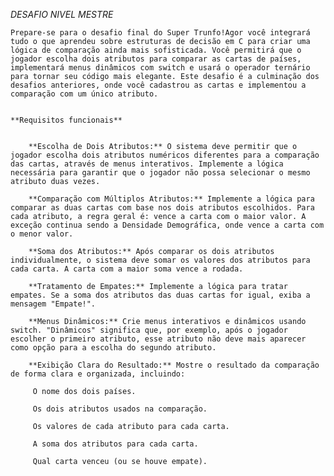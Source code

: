 *DESAFIO NIVEL MESTRE*

    Prepare-se para o desafio final do Super Trunfo!Agor você integrará tudo o que aprendeu sobre estruturas de decisão em C para criar uma lógica de comparação ainda mais sofisticada. Você permitirá que o jogador escolha dois atributos para comparar as cartas de países, implementará menus dinâmicos com switch e usará o operador ternário para tornar seu código mais elegante. Este desafio é a culminação dos desafios anteriores, onde você cadastrou as cartas e implementou a comparação com um único atributo.


    **Requisitos funcionais**


        **Escolha de Dois Atributos:** O sistema deve permitir que o jogador escolha dois atributos numéricos diferentes para a comparação das cartas, através de menus interativos. Implemente a lógica necessária para garantir que o jogador não possa selecionar o mesmo atributo duas vezes.
 
        **Comparação com Múltiplos Atributos:** Implemente a lógica para comparar as duas cartas com base nos dois atributos escolhidos. Para cada atributo, a regra geral é: vence a carta com o maior valor. A exceção continua sendo a Densidade Demográfica, onde vence a carta com o menor valor.
 
        **Soma dos Atributos:** Após comparar os dois atributos individualmente, o sistema deve somar os valores dos atributos para cada carta. A carta com a maior soma vence a rodada.
 
        **Tratamento de Empates:** Implemente a lógica para tratar empates. Se a soma dos atributos das duas cartas for igual, exiba a mensagem "Empate!".
 
        **Menus Dinâmicos:** Crie menus interativos e dinâmicos usando switch. "Dinâmicos" significa que, por exemplo, após o jogador escolher o primeiro atributo, esse atributo não deve mais aparecer como opção para a escolha do segundo atributo.
 
        **Exibição Clara do Resultado:** Mostre o resultado da comparação de forma clara e organizada, incluindo:
 
         O nome dos dois países.
 
         Os dois atributos usados na comparação.
 
         Os valores de cada atributo para cada carta.
 
         A soma dos atributos para cada carta.
         
         Qual carta venceu (ou se houve empate).